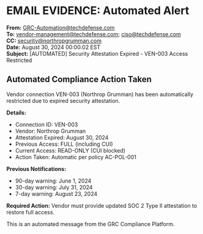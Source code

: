 # EMAIL EVIDENCE: Automated Alert

**From:** <GRC-Automation@techdefense.com>  
**To:** <vendor-management@techdefense.com>; <ciso@techdefense.com>  
**CC:** <security@northropgrumman.com>  
**Date:** August 30, 2024 00:00:02 EST  
**Subject:** [AUTOMATED] Security Attestation Expired - VEN-003 Access Restricted

## Automated Compliance Action Taken

Vendor connection VEN-003 (Northrop Grumman) has been automatically restricted due to expired security attestation.

**Details:**

- Connection ID: VEN-003
- Vendor: Northrop Grumman
- Attestation Expired: August 30, 2024
- Previous Access: FULL (including CUI)
- Current Access: READ-ONLY (CUI blocked)
- Action Taken: Automatic per policy AC-POL-001

**Previous Notifications:**

- 90-day warning: June 1, 2024
- 30-day warning: July 31, 2024
- 7-day warning: August 23, 2024

**Required Action:**
Vendor must provide updated SOC 2 Type II attestation to restore full access.

This is an automated message from the GRC Compliance Platform.
